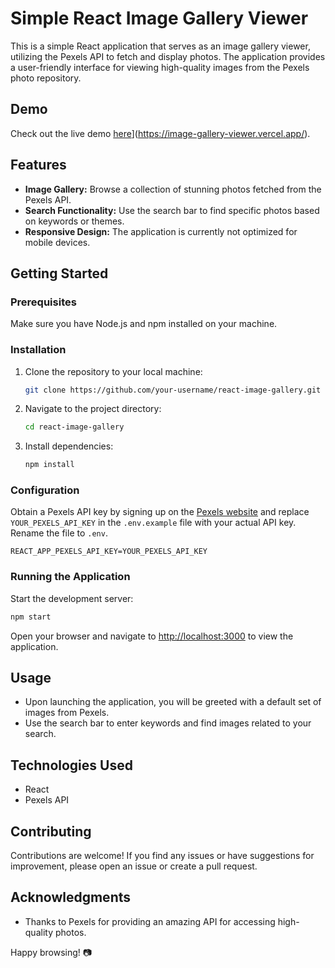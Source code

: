 # Simple React Image Gallery Viewer

This is a simple React application that serves as an image gallery viewer, utilizing the Pexels API to fetch and display photos. The application provides a user-friendly interface for viewing high-quality images from the Pexels photo repository.

## Demo

Check out the live demo [here](https://image-gallery-viewer-6rx0ul8yp-remo-antonio-lalatas-projects.vercel.app/)](https://image-gallery-viewer.vercel.app/).
## Features

- **Image Gallery:** Browse a collection of stunning photos fetched from the Pexels API.
- **Search Functionality:** Use the search bar to find specific photos based on keywords or themes.
- **Responsive Design:** The application is currently not optimized for mobile devices.

## Getting Started

### Prerequisites

Make sure you have Node.js and npm installed on your machine.

### Installation

1. Clone the repository to your local machine:

    ```bash
    git clone https://github.com/your-username/react-image-gallery.git
    ```

2. Navigate to the project directory:

    ```bash
    cd react-image-gallery
    ```

3. Install dependencies:

    ```bash
    npm install
    ```

### Configuration

Obtain a Pexels API key by signing up on the [Pexels website](https://www.pexels.com/api/) and replace `YOUR_PEXELS_API_KEY` in the `.env.example` file with your actual API key. Rename the file to `.env`.

```env
REACT_APP_PEXELS_API_KEY=YOUR_PEXELS_API_KEY
```

### Running the Application

Start the development server:

```bash
npm start
```

Open your browser and navigate to [http://localhost:3000](http://localhost:3000) to view the application.

## Usage

- Upon launching the application, you will be greeted with a default set of images from Pexels.
- Use the search bar to enter keywords and find images related to your search.

## Technologies Used

- React
- Pexels API

## Contributing

Contributions are welcome! If you find any issues or have suggestions for improvement, please open an issue or create a pull request.

## Acknowledgments

- Thanks to Pexels for providing an amazing API for accessing high-quality photos.

Happy browsing! 📷
